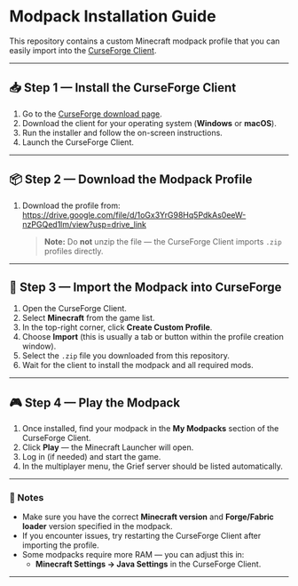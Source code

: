 # Modpack Installation Guide

This repository contains a custom Minecraft modpack profile that you can easily import into the [CurseForge Client](https://www.curseforge.com/download/app).

---

## 📥 Step 1 — Install the CurseForge Client
1. Go to the [CurseForge download page](https://www.curseforge.com/download/app).
2. Download the client for your operating system (**Windows** or **macOS**).
3. Run the installer and follow the on-screen instructions.
4. Launch the CurseForge Client.

---

## 📦 Step 2 — Download the Modpack Profile
1. Download the profile from: https://drive.google.com/file/d/1oGx3YrG98Hq5PdkAs0eeW-nzPGQed1lm/view?usp=drive_link  
   > **Note:** Do **not** unzip the file — the CurseForge Client imports `.zip` profiles directly.

---

## 🚀 Step 3 — Import the Modpack into CurseForge
1. Open the CurseForge Client.
2. Select **Minecraft** from the game list.
3. In the top-right corner, click **Create Custom Profile**.
4. Choose **Import** (this is usually a tab or button within the profile creation window).
5. Select the `.zip` file you downloaded from this repository.
6. Wait for the client to install the modpack and all required mods.

---

## 🎮 Step 4 — Play the Modpack
1. Once installed, find your modpack in the **My Modpacks** section of the CurseForge Client.
2. Click **Play** — the Minecraft Launcher will open.
3. Log in (if needed) and start the game.
4. In the multiplayer menu, the Grief server should be listed automatically.

---

### 📝 Notes
- Make sure you have the correct **Minecraft version** and **Forge/Fabric loader** version specified in the modpack.
- If you encounter issues, try restarting the CurseForge Client after importing the profile.
- Some modpacks require more RAM — you can adjust this in:
  - **Minecraft Settings → Java Settings** in the CurseForge Client.

---
